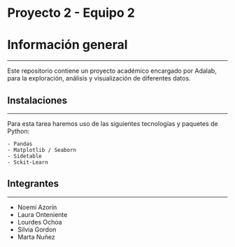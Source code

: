 # Proyecto 2 - Equipo 2

# Información general
***

Este repositorio contiene un proyecto académico encargado por Adalab, para la exploración, análisis y visualización de diferentes datos.

## Instalaciones
***
Para esta tarea haremos uso de las siguientes tecnologías y paquetes de Python:
```
- Pandas
- Matplotlib / Seaborn
- Sidetable
- Sckit-Learn
```

## Integrantes 
***
  * Noemí Azorín
  * Laura Onteniente
  * Lourdes Ochoa
  * Silvia Gordon
  * Marta Nuñez

